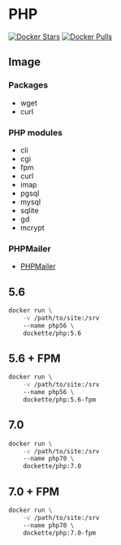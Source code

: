 # PHP

[![Docker Stars](https://img.shields.io/docker/stars/dockette/php.svg?style=flat)](https://hub.docker.com/r/dockette/php/)
[![Docker Pulls](https://img.shields.io/docker/pulls/dockette/php.svg?style=flat)](https://hub.docker.com/r/dockette/php/)

## Image

### Packages

- wget
- curl

### PHP modules

- cli
- cgi
- fpm
- curl
- imap
- pgsql
- mysql
- sqlite
- gd
- mcrypt

### PHPMailer

- [PHPMailer](https://gist.githubusercontent.com/f3l1x/d6f02fc3b498e33059e8876a73e9ae13/raw/e3011357d082f3810c3d8d1f57427e36525dc30f/phpmailer)

## 5.6

```sh
docker run \
    -v /path/to/site:/srv
    --name php56 \
    dockette/php:5.6
```
## 5.6 + FPM

```sh
docker run \
    -v /path/to/site:/srv
    --name php56 \
    dockette/php:5.6-fpm
```

## 7.0

```sh
docker run \
    -v /path/to/site:/srv
    --name php70 \
    dockette/php:7.0
```

## 7.0 + FPM

```sh
docker run \
    -v /path/to/site:/srv
    --name php70 \
    dockette/php:7.0-fpm
```
